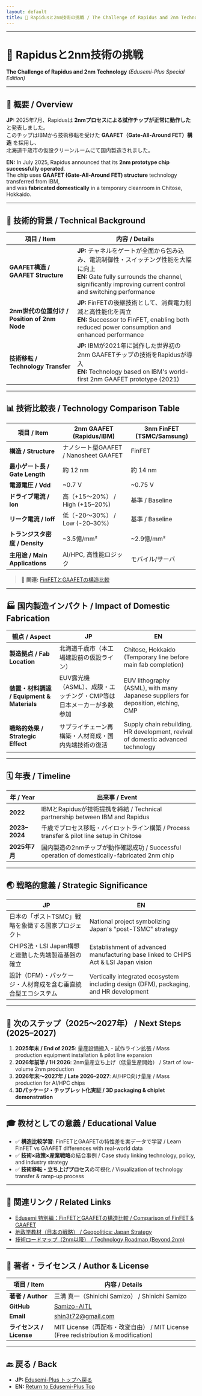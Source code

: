 ```yaml
---
layout: default
title: 📘 Rapidusと2nm技術の挑戦 / The Challenge of Rapidus and 2nm Technology
---
```


---

# 📘 **Rapidusと2nm技術の挑戦**  
**The Challenge of Rapidus and 2nm Technology** *(Edusemi-Plus Special Edition)*

---

## 🏁 **概要 / Overview**
**JP:** 2025年7月、Rapidusは **2nmプロセスによる試作チップが正常に動作した** と発表しました。  
このチップはIBMから技術移転を受けた **GAAFET（Gate-All-Around FET）構造** を採用し、  
北海道千歳市の仮設クリーンルームにて国内製造されました。

**EN:** In July 2025, Rapidus announced that its **2nm prototype chip successfully operated**.  
The chip uses **GAAFET (Gate-All-Around FET) structure** technology transferred from IBM,  
and was **fabricated domestically** in a temporary cleanroom in Chitose, Hokkaido.

---

## 🧪 **技術的背景 / Technical Background**
| **項目 / Item** | **内容 / Details** |
|-----------------|--------------------|
| **GAAFET構造 / GAAFET Structure** | **JP:** チャネルをゲートが全面から包み込み、電流制御性・スイッチング性能を大幅に向上<br>**EN:** Gate fully surrounds the channel, significantly improving current control and switching performance |
| **2nm世代の位置付け / Position of 2nm Node** | **JP:** FinFETの後継技術として、消費電力削減と高性能化を両立<br>**EN:** Successor to FinFET, enabling both reduced power consumption and enhanced performance |
| **技術移転 / Technology Transfer** | **JP:** IBMが2021年に試作した世界初の2nm GAAFETチップの技術をRapidusが導入<br>**EN:** Technology based on IBM's world-first 2nm GAAFET prototype (2021) |

---

## 📊 **技術比較表 / Technology Comparison Table**

| **項目 / Item** | **2nm GAAFET (Rapidus/IBM)** | **3nm FinFET (TSMC/Samsung)** |
|-----------------|------------------------------|--------------------------------|
| **構造 / Structure** | ナノシート型GAAFET / Nanosheet GAAFET | FinFET |
| **最小ゲート長 / Gate Length** | 約 12 nm | 約 14 nm |
| **電源電圧 / Vdd** | ~0.7 V | ~0.75 V |
| **ドライブ電流 / Ion** | 高（+15〜20%） / High (+15–20%) | 基準 / Baseline |
| **リーク電流 / Ioff** | 低（-20〜30%） / Low (-20–30%) | 基準 / Baseline |
| **トランジスタ密度 / Density** | ~3.5億/mm² | ~2.9億/mm² |
| **主用途 / Main Applications** | AI/HPC, 高性能ロジック | モバイル/サーバ |

> 📎 **関連:** [FinFETとGAAFETの構造比較](https://github.com/Samizo-AITL/Edusemi-v4x/blob/main/f_chapter1_finfet_gaa/appendixf1_03_finfet_vs_gaa.md)

---

## 🏭 **国内製造インパクト / Impact of Domestic Fabrication**
| **観点 / Aspect** | **JP** | **EN** |
|-------------------|--------|--------|
| **製造拠点 / Fab Location** | 北海道千歳市（本工場建設前の仮設ライン） | Chitose, Hokkaido (Temporary line before main fab completion) |
| **装置・材料調達 / Equipment & Materials** | EUV露光機（ASML）、成膜・エッチング・CMP等は日本メーカーが多数参加 | EUV lithography (ASML), with many Japanese suppliers for deposition, etching, CMP |
| **戦略的効果 / Strategic Effect** | サプライチェーン再構築・人材育成・国内先端技術の復活 | Supply chain rebuilding, HR development, revival of domestic advanced technology |

---

## 🗓️ **年表 / Timeline**
| **年 / Year** | **出来事 / Event** |
|---------------|--------------------|
| **2022** | IBMとRapidusが技術提携を締結 / Technical partnership between IBM and Rapidus |
| **2023–2024** | 千歳でプロセス移転・パイロットライン構築 / Process transfer & pilot line setup in Chitose |
| **2025年7月** | 国内製造の2nmチップが動作確認成功 / Successful operation of domestically-fabricated 2nm chip |

---

## 🌏 **戦略的意義 / Strategic Significance**
| **JP** | **EN** |
|--------|--------|
| 日本の「ポストTSMC」戦略を象徴する国家プロジェクト | National project symbolizing Japan's "post-TSMC" strategy |
| CHIPS法・LSI Japan構想と連動した先端製造基盤の確立 | Establishment of advanced manufacturing base linked to CHIPS Act & LSI Japan vision |
| 設計（DFM）・パッケージ・人材育成を含む垂直統合型エコシステム | Vertically integrated ecosystem including design (DFM), packaging, and HR development |

---

## 🔮 **次のステップ（2025〜2027年） / Next Steps (2025–2027)**
1. **2025年末 / End of 2025**: 量産設備搬入・試作ライン拡張 / Mass production equipment installation & pilot line expansion  
2. **2026年前半 / 1H 2026**: 2nm量産立ち上げ（低量生産開始） / Start of low-volume 2nm production  
3. **2026年末〜2027年 / Late 2026–2027**: AI/HPC向け量産 / Mass production for AI/HPC chips  
4. **3Dパッケージ・チップレット化実証 / 3D packaging & chiplet demonstration**

---

## 🎓 **教材としての意義 / Educational Value**
- ✅ **構造比較学習**: FinFETとGAAFETの特性差を実データで学習 / Learn FinFET vs GAAFET differences with real-world data  
- ✅ **技術×政策×産業戦略**の結合事例 / Case study linking technology, policy, and industry strategy  
- ✅ **技術移転・立ち上げプロセス**の可視化 / Visualization of technology transfer & ramp-up process

---

## 🔗 **関連リンク / Related Links**
- [Edusemi 特別編：FinFETとGAAFETの構造比較 / Comparison of FinFET & GAAFET](https://github.com/Samizo-AITL/Edusemi-v4x/tree/main/f_chapter1_finfet_gaa)  
- [地政学教材（日本の戦略） / Geopolitics: Japan Strategy](../geopolitics/japan.md)  
- [技術ロードマップ（2nm以降） / Technology Roadmap (Beyond 2nm)](../tsmc-insight/roadmap.md)

---

## 👤 **著者・ライセンス / Author & License**
| **項目 / Item** | **内容 / Details** |
|-----------------|--------------------|
| **著者 / Author** | 三溝 真一（Shinichi Samizo） / Shinichi Samizo |
| **GitHub** | [Samizo-AITL](https://github.com/Samizo-AITL) |
| **Email** | [shin3t72@gmail.com](mailto:shin3t72@gmail.com) |
| **ライセンス / License** | MIT License（再配布・改変自由） / MIT License (Free redistribution & modification) |

---

## 🔙 **戻る / Back**
- **JP:** [Edusemi-Plus トップへ戻る](https://samizo-aitl.github.io/Edusemi-Plus/index.html)  
- **EN:** [Return to Edusemi-Plus Top](https://samizo-aitl.github.io/Edusemi-Plus/index.html)
